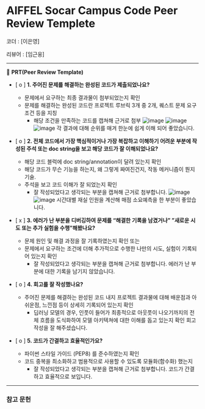 # AIFFEL Socar Campus Code Peer Review Templete

코더 : [이은영]

리뷰어 : [임근웅]

---

🔑 **PRT(Peer Review Template)**

- [ o ]  **1. 주어진 문제를 해결하는 완성된 코드가 제출되었나요?**
    - 문제에서 요구하는 최종 결과물이 첨부되었는지 확인
    - 문제를 해결하는 완성된 코드란 프로젝트 루브릭 3개 중 2개, 퀘스트 문제 요구조건 등을 지칭
        - 해당 조건을 만족하는 코드를 캡쳐해 근거로 첨부
    ![image](https://github.com/woongs9/quest-/assets/86335275/a05bb045-bc56-478f-a4db-daef738afaa2)
    ![image](https://github.com/woongs9/quest-/assets/86335275/1dfc565d-931d-458f-a78b-e11ed69148e6)
    ![image](https://github.com/woongs9/quest-/assets/86335275/129276bd-28e9-4a3a-b231-4aa43e9a44a0)
    각 결과에 대해 순위를 매겨 한눈에 쉽게 이해 되어 좋았습니다.
    
- [ o ]  **2. 전체 코드에서 가장 핵심적이거나 가장 복잡하고 이해하기 어려운 부분에 작성된 
주석 또는 doc string을 보고 해당 코드가 잘 이해되었나요?**
    - 해당 코드 블럭에 doc string/annotation이 달려 있는지 확인
    - 해당 코드가 무슨 기능을 하는지, 왜 그렇게 짜여진건지, 작동 메커니즘이 뭔지 기술.
    - 주석을 보고 코드 이해가 잘 되었는지 확인
        - 잘 작성되었다고 생각되는 부분을 캡쳐해 근거로 첨부합니다.
    ![image](https://github.com/woongs9/quest-/assets/86335275/18e7c070-2505-44ed-aaf4-9c0da97bb938)
    ![image](https://github.com/woongs9/quest-/assets/86335275/becfc22e-4c5c-4b76-8834-b04557244374)
    시간대별 재실 인원을 계산해 매점 소요예측을 한 부분이 좋았습니다.

- [ x ]  **3. 에러가 난 부분을 디버깅하여 문제를 “해결한 기록을 남겼거나” 
”새로운 시도 또는 추가 실험을 수행”해봤나요?**
    - 문제 원인 및 해결 과정을 잘 기록하였는지 확인 또는
    - 문제에서 요구하는 조건에 더해 추가적으로 수행한 나만의 시도, 
    실험이 기록되어 있는지 확인
        - 잘 작성되었다고 생각되는 부분을 캡쳐해 근거로 첨부합니다.
    에러가 난 부분에 대한 기록을 남기지 않았습니다.

- [ o ]  **4. 회고를 잘 작성했나요?**
    - 주어진 문제를 해결하는 완성된 코드 내지 프로젝트 결과물에 대해
    배운점과 아쉬운점, 느낀점 등이 상세히 기록되어 있는지 확인
        - 딥러닝 모델의 경우,
        인풋이 들어가 최종적으로 아웃풋이 나오기까지의 전체 흐름을 도식화하여 
        모델 아키텍쳐에 대한 이해를 돕고 있는지 확인
    회고작성을 잘 해주셨습니다.

- [ o ]  **5. 코드가 간결하고 효율적인가요?**
    - 파이썬 스타일 가이드 (PEP8) 를 준수하였는지 확인
    - 코드 중복을 최소화하고 범용적으로 사용할 수 있도록 모듈화(함수화) 했는지
        - 잘 작성되었다고 생각되는 부분을 캡쳐해 근거로 첨부합니다.
    코드가 간결하고 효율적으로 보입니다.
---
### 참고 문헌

